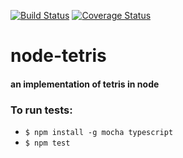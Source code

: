 [![Build Status](https://travis-ci.org/agcollins/node-tetris.svg?branch=master)](https://travis-ci.org/agcollins/node-tetris) [![Coverage Status](https://coveralls.io/repos/github/agcollins/node-tetris/badge.svg?branch=master)](https://coveralls.io/github/agcollins/node-tetris?branch=master)

# node-tetris

#### an implementation of tetris in node

### To run tests:

* `$ npm install -g mocha typescript`
* `$ npm test`
